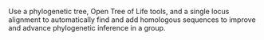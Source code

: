Use a phylogenetic tree, Open Tree of Life tools, and a single locus alignment to automatically find and add homologous sequences to improve and advance phylogenetic inference in a group.
